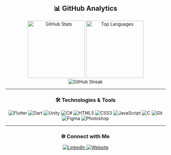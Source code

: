 <div align="center">

## 📊 GitHub Analytics

<div align="center">
  <img height="180em" src="https://github-readme-stats.vercel.app/api?username=ERNKLYC&show_icons=true&theme=github_dark&hide_border=true&count_private=true" alt="GitHub Stats" />
  <img height="180em" src="https://github-readme-stats.vercel.app/api/top-langs?username=ERNKLYC&layout=compact&theme=github_dark&hide_border=true" alt="Top Languages" />
</div>

<div align="center">
  <img src="https://github-readme-streak-stats.herokuapp.com/?user=ERNKLYC&theme=github-dark-blue&hide_border=true" alt="GitHub Streak" />
</div>

---

<div align="center">
  
  ### 🛠 Technologies & Tools
  
  <img src="https://img.shields.io/badge/-Flutter-333333?style=flat&logo=flutter" alt="Flutter" />
  <img src="https://img.shields.io/badge/-Dart-333333?style=flat&logo=dart" alt="Dart" />
  <img src="https://img.shields.io/badge/-Unity-333333?style=flat&logo=unity" alt="Unity" />
  <img src="https://img.shields.io/badge/-C%23-333333?style=flat&logo=c-sharp&logoColor=white" alt="C#" />
  <img src="https://img.shields.io/badge/-HTML5-333333?style=flat&logo=html5" alt="HTML5" />
  <img src="https://img.shields.io/badge/-CSS3-333333?style=flat&logo=css3" alt="CSS3" />
  <img src="https://img.shields.io/badge/-JavaScript-333333?style=flat&logo=javascript" alt="JavaScript" />
  <img src="https://img.shields.io/badge/-C-333333?style=flat&logo=c" alt="C" />
  <img src="https://img.shields.io/badge/-Git-333333?style=flat&logo=git" alt="Git" />
  <img src="https://img.shields.io/badge/-Figma-333333?style=flat&logo=figma" alt="Figma" />
  <img src="https://img.shields.io/badge/-Photoshop-333333?style=flat&logo=adobe-photoshop" alt="Photoshop" />

</div>

---

<div align="center">
  
  ### 🌐 Connect with Me
  
  <a href="https://www.linkedin.com/in/erenklyc/" target="_blank">
    <img src="https://img.shields.io/badge/LinkedIn-0077B5?style=flat&logo=linkedin&logoColor=white" alt="LinkedIn" />
  </a>
  <a href="https://ernklyc.github.io/" target="_blank">
    <img src="https://img.shields.io/badge/Website-333333?style=flat&logo=google-chrome&logoColor=white" alt="Website" />
  </a>
  
</div>
